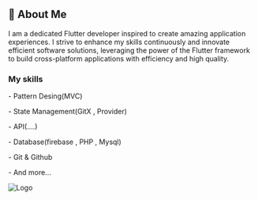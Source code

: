
## 🚀 About Me
I am a dedicated Flutter developer inspired to create amazing application experiences. I strive to enhance my skills continuously and innovate efficient software solutions, leveraging the power of the Flutter framework to build cross-platform applications with efficiency and high quality.

### My skills
\- Pattern Desing(MVC) 

\- State Management(GitX , Provider)

\- API(....) 

\- Database(firebase , PHP , Mysql)

\- Git & Github 

\- And more...


![Logo](https://blogger.googleusercontent.com/img/b/R29vZ2xl/AVvXsEgvtFdWgOqAspaMOk_JriIZsXZu5tumCFguSrlH90B9QuNrRnaJAehpydrJ7mShDtxG1Txc_xI4VnzhPbKFMFyn3vxv4-dM_S_F34bZ82nK957xPzCMnlG5QRJTvr5rbptZ-QvIYu3nCWM6tLFhgkENN5v3n5Qlrh4M8VKnmkgTcRZWBuqwL4AMpShuVyQ/s1560/Group%20348.png)

